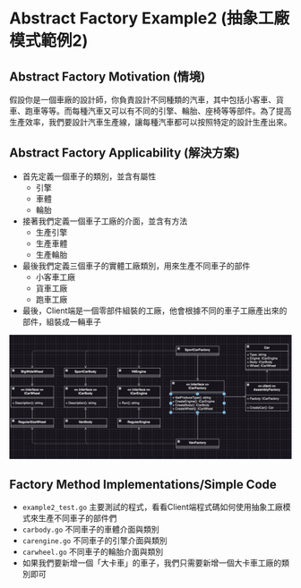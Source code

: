 # Abstract Factory Example2 (抽象工廠模式範例2)

## Abstract Factory Motivation (情境)
假設你是一個車廠的設計師，你負責設計不同種類的汽車，其中包括小客車、貨車、跑車等等。而每種汽車又可以有不同的引擎、輪胎、座椅等等部件。為了提高生產效率，我們要設計汽車生產線，讓每種汽車都可以按照特定的設計生產出來。

## Abstract Factory Applicability (解決方案)
* 首先定義一個車子的類別，並含有屬性
  - 引擎
  - 車體
  - 輪胎
* 接著我們定義一個車子工廠的介面，並含有方法
  - 生產引擎
  - 生產車體
  - 生產輪胎
* 最後我們定義三個車子的實體工廠類別，用來生產不同車子的部件
  - 小客車工廠
  - 貨車工廠
  - 跑車工廠
* 最後，Client端是一個零部件組裝的工廠，他會根據不同的車子工廠產出來的部件，組裝成一輛車子

![image](./pattern.png)

## Factory Method Implementations/Simple Code
* `example2_test.go` 主要測試的程式，看看Client端程式碼如何使用抽象工廠模式來生產不同車子的部件們
* `carbody.go` 不同車子的車體介面與類別
* `carengine.go` 不同車子的引擎介面與類別
* `carwheel.go` 不同車子的輪胎介面與類別
* 如果我們要新增一個「大卡車」的車子，我們只需要新增一個大卡車工廠的類別即可